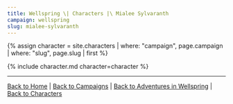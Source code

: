 ```yaml
---
title: Wellspring \| Characters |\ Mialee Sylvaranth
campaign: wellspring
slug: mialee-sylvaranth
---
```


{% assign character = site.characters | where: "campaign", page.campaign | where: "slug", page.slug | first %}

{% include character.md character=character %}

---

[Back to Home]({{site.baseurl}}/)
|
[Back to Campaigns]({{site.baseurl}}/campaigns)
|
[Back to Adventures in Wellspring]({{site.baseurl}}/campaigns/wellspring)
|
[Back to Characters]({{site.baseurl}}/campaigns/wellspring/characters)
